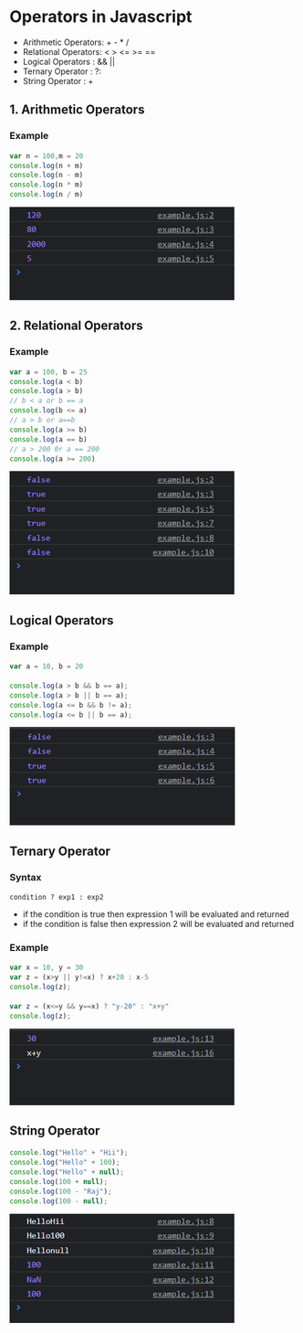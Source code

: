 # Operators in Javascript

- Arithmetic Operators: + - * /
- Relational Operators: < > <= >= ==
- Logical Operators   : && ||
- Ternary Operator    : ?:
- String Operator     : +

## 1. Arithmetic Operators
### Example
```js
var n = 100,m = 20
console.log(n + m)
console.log(n - m)
console.log(n * m)
console.log(n / m)
```
![](img/Arthmetic.PNG)

## 2. Relational Operators
### Example
```js
var a = 100, b = 25
console.log(a < b)
console.log(a > b)
// b < a or b == a
console.log(b <= a)
// a > b or a==b
console.log(a >= b)
console.log(a == b)
// a > 200 0r a == 200
console.log(a >= 200)
```

![](img/Relational.PNG)

## Logical Operators
### Example
```js
var a = 10, b = 20

console.log(a > b && b == a);
console.log(a > b || b == a);
console.log(a <= b && b != a);
console.log(a <= b || b == a);
```
![Logical](img/Logical.PNG)

## Ternary Operator

### Syntax
```
condition ? exp1 : exp2
```

- if the condition is true then expression 1 will be evaluated and returned
- if the condition is false then expression 2 will be evaluated and returned

### Example

```js
var x = 10, y = 30
var z = (x>y || y!=x) ? x+20 : x-5
console.log(z);

var z = (x<=y && y==x) ? "y-20" : "x+y"
console.log(z);
```
![](img/Ternary.PNG)

## String Operator

```js
console.log("Hello" + "Hii");
console.log("Hello" + 100);
console.log("Hello" + null);
console.log(100 + null);
console.log(100 - "Raj");
console.log(100 - null);
```
![](img/String.PNG)